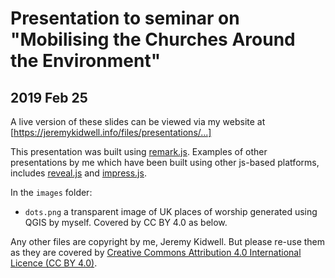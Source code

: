 # Presentation to seminar on "Mobilising the Churches Around the Environment"
## 2019 Feb 25

A live version of these slides can be viewed via my website at [https://jeremykidwell.info/files/presentations/...]

This presentation was built using [remark.js](https://github.com/gnab/remark). Examples of other presentations by me which have been built using other js-based platforms, includes [reveal.js](https://github.com/kidwellj/presentation-20170913-employability) and [impress.js](https://github.com/kidwellj/presentation-20170120-comm_anchors).

In the `images` folder:

* `dots.png` a transparent image of UK places of worship generated using QGIS by myself. Covered by CC BY 4.0 as below.

Any other files are copyright by me, Jeremy Kidwell. But please re-use them as they are covered by [Creative Commons Attribution 4.0 International Licence (CC BY 4.0)](http://creativecommons.org/licenses/by/4.0).